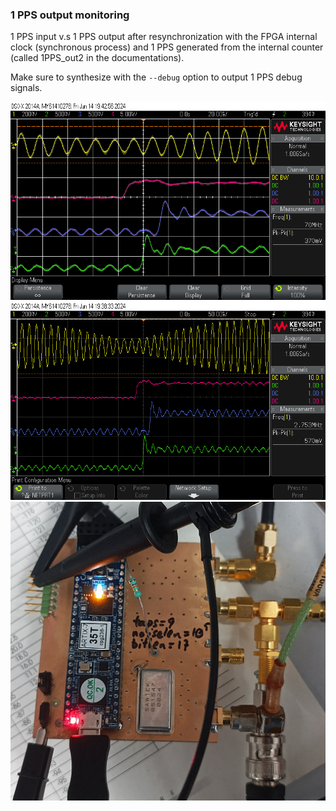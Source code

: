 ### 1 PPS output monitoring

1 PPS input v.s 1 PPS output after resynchronization with the FPGA internal
clock (synchronous process) and 1 PPS generated from the internal counter
(called 1PPS_out2 in the documentations).

Make sure to synthesize with the ``--debug`` option to output 1 PPS debug
signals.

<img src="1PPS_1PPS2_persistance.png">

<img src="1PPS_1PPS2.png">

<img src="setup.jpg">
